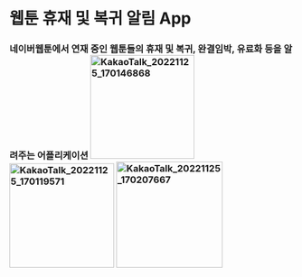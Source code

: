 # 웹툰 휴재 및 복귀 알림 App
<h3> 네이버웹툰에서 연재 중인 웹툰들의 휴재 및 복귀, 완결임박, 유료화 등을 알려주는 어플리케이션



<img width="184" alt="KakaoTalk_20221125_170146868" src="https://user-images.githubusercontent.com/80264075/236607978-9c812280-5b54-4ba1-b355-3a62fb94e093.png">
<img width="185" alt="KakaoTalk_20221125_170119571" src="https://user-images.githubusercontent.com/80264075/236607981-64a23403-7102-4efa-9409-a91f1264dc94.png">
<img width="188" alt="KakaoTalk_20221125_170207667" src="https://user-images.githubusercontent.com/80264075/236607989-e3f44d61-7bba-4b84-b328-4e6abac0e69e.png">

